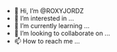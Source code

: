- 👋 Hi, I’m @ROXYJORDZ
- 👀 I’m interested in ...
- 🌱 I’m currently learning ...
- 💞️ I’m looking to collaborate on ...
- 📫 How to reach me ...

<!---
ROXYJORDZ/ROXYJORDZ is a ✨ special ✨ repository because its `README.md` (this file) appears on your GitHub profile.
You can click the Preview link to take a look at your changes.
--->
